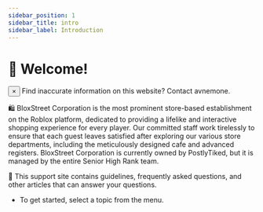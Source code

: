 ```yaml
---
sidebar_position: 1
sidebar_title: intro
sidebar_label: Introduction
---
```


# 👋 Welcome!

<div class="alert alert--danger" role="alert">
  <button aria-label="Close" class="clean-btn close" type="button">
    <span aria-hidden="true">&times;</span>
  </button>
  Find inaccurate information on this website? Contact avnemone.
</div>

🛍️ BloxStreet Corporation is the most prominent store-based establishment on the Roblox platform, dedicated to providing a lifelike and interactive shopping experience for every player. Our committed staff work tirelessly to ensure that each guest leaves satisfied after exploring our various store departments, including the meticulously designed cafe and advanced registers. BloxStreet Corporation is currently owned by PostlyTiked, but it is managed by the entire Senior High Rank team.

🔎 This support site contains guidelines, frequently asked questions, and other articles that can answer your questions.
- To get started, select a topic from the menu.
